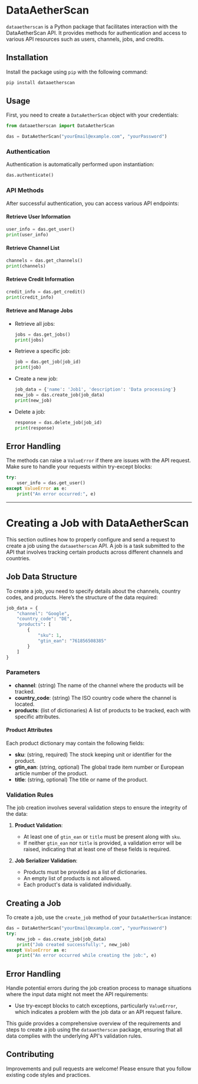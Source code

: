 # DataAetherScan

`dataaetherscan` is a Python package that facilitates interaction with the DataAetherScan API. It provides methods for authentication and access to various API resources such as users, channels, jobs, and credits.

## Installation

Install the package using `pip` with the following command:

```bash
pip install dataaetherscan
```

## Usage

First, you need to create a `DataAetherScan` object with your credentials:

```python
from dataaetherscan import DataAetherScan

das = DataAetherScan("yourEmail@example.com", "yourPassword")
```

### Authentication

Authentication is automatically performed upon instantiation:

```python
das.authenticate()
```

### API Methods

After successful authentication, you can access various API endpoints:

#### Retrieve User Information

```python
user_info = das.get_user()
print(user_info)
```

#### Retrieve Channel List

```python
channels = das.get_channels()
print(channels)
```

#### Retrieve Credit Information

```python
credit_info = das.get_credit()
print(credit_info)
```

#### Retrieve and Manage Jobs

- Retrieve all jobs:

  ```python
  jobs = das.get_jobs()
  print(jobs)
  ```

- Retrieve a specific job:

  ```python
  job = das.get_job(job_id)
  print(job)
  ```

- Create a new job:

  ```python
  job_data = {'name': 'Job1', 'description': 'Data processing'}
  new_job = das.create_job(job_data)
  print(new_job)
  ```

- Delete a job:

  ```python
  response = das.delete_job(job_id)
  print(response)
  ```

## Error Handling

The methods can raise a `ValueError` if there are issues with the API request. Make sure to handle your requests within try-except blocks:

```python
try:
    user_info = das.get_user()
except ValueError as e:
    print("An error occurred:", e)
```





---

# Creating a Job with DataAetherScan

This section outlines how to properly configure and send a request to create a job using the `dataaetherscan` API. A job is a task submitted to the API that involves tracking certain products across different channels and countries.

## Job Data Structure

To create a job, you need to specify details about the channels, country codes, and products. Here’s the structure of the data required:

```python
job_data = {
    "channel": "Google",
    "country_code": "DE",
    "products": [
        {
            "sku": 1,
            "gtin_ean": "761856508385"
        }
    ]
}
```

### Parameters

- **channel**: (string) The name of the channel where the products will be tracked.
- **country_code**: (string) The ISO country code where the channel is located.
- **products**: (list of dictionaries) A list of products to be tracked, each with specific attributes.

#### Product Attributes

Each product dictionary may contain the following fields:

- **sku**: (string, required) The stock keeping unit or identifier for the product.
- **gtin_ean**: (string, optional) The global trade item number or European article number of the product.
- **title**: (string, optional) The title or name of the product.

### Validation Rules

The job creation involves several validation steps to ensure the integrity of the data:

1. **Product Validation**:
   - At least one of `gtin_ean` or `title` must be present along with `sku`.
   - If neither `gtin_ean` nor `title` is provided, a validation error will be raised, indicating that at least one of these fields is required.

2. **Job Serializer Validation**:
   - Products must be provided as a list of dictionaries.
   - An empty list of products is not allowed.
   - Each product's data is validated individually.

## Creating a Job

To create a job, use the `create_job` method of your `DataAetherScan` instance:

```python
das = DataAetherScan("yourEmail@example.com", "yourPassword")
try:
    new_job = das.create_job(job_data)
    print("Job created successfully:", new_job)
except ValueError as e:
    print("An error occurred while creating the job:", e)
```

## Error Handling

Handle potential errors during the job creation process to manage situations where the input data might not meet the API requirements:

- Use try-except blocks to catch exceptions, particularly `ValueError`, which indicates a problem with the job data or an API request failure.

This guide provides a comprehensive overview of the requirements and steps to create a job using the `dataaetherscan` package, ensuring that all data complies with the underlying API's validation rules.





## Contributing

Improvements and pull requests are welcome! Please ensure that you follow existing code styles and practices.
